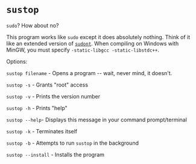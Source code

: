 # `sustop`
`sudo`? How about no?

This program works like `sudo` except it does absolutely nothing. Think of it like an extended version of [`sudont`](https://github.com/cbondurant/sudont).
When compiling on Windows with MinGW, you must specify `-static-libgcc -static-libstdc++`.

Options:

`sustop filename` - Opens a program -- wait, never mind, it doesn't.

`sustop -s` - Grants "root" access

`sustop -v` - Prints the version number

`sustop -h` - Prints "help"

`sustop --help`- Displays this message in your command prompt/terminal

`sustop -k` - Terminates itself

`sustop -b` - Attempts to run `sustop` in the background

`sustop --install` - Installs the program
